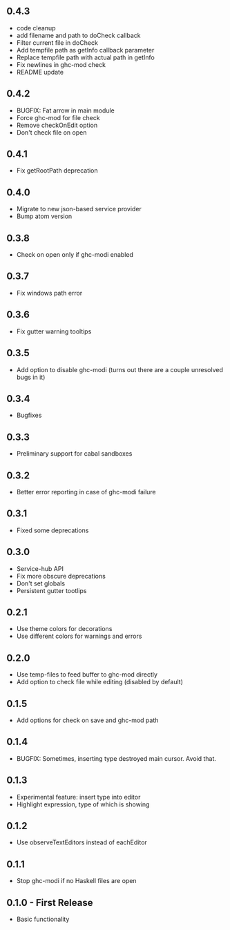 ## 0.4.3
* code cleanup
* add filename and path to doCheck callback
* Filter current file in doCheck
* Add tempfile path as getInfo callback parameter
* Replace tempfile path with actual path in getInfo
* Fix newlines in ghc-mod check
* README update

## 0.4.2
* BUGFIX: Fat arrow in main module
* Force ghc-mod for file check
* Remove checkOnEdit option
* Don't check file on open

## 0.4.1
* Fix getRootPath deprecation

## 0.4.0
* Migrate to new json-based service provider
* Bump atom version

## 0.3.8
* Check on open only if ghc-modi enabled

## 0.3.7
* Fix windows path error

## 0.3.6
* Fix gutter warning tooltips

## 0.3.5
* Add option to disable ghc-modi (turns out there are a couple unresolved bugs in it)

## 0.3.4
* Bugfixes

## 0.3.3
* Preliminary support for cabal sandboxes

## 0.3.2
* Better error reporting in case of ghc-modi failure

## 0.3.1
* Fixed some deprecations

## 0.3.0
* Service-hub API
* Fix more obscure deprecations
* Don't set globals
* Persistent gutter tootlips

## 0.2.1
* Use theme colors for decorations
* Use different colors for warnings and errors

## 0.2.0
* Use temp-files to feed buffer to ghc-mod directly
* Add option to check file while editing (disabled by default)

## 0.1.5
* Add options for check on save and ghc-mod path

## 0.1.4
* BUGFIX: Sometimes, inserting type destroyed main cursor. Avoid that.

## 0.1.3
* Experimental feature: insert type into editor
* Highlight expression, type of which is showing

## 0.1.2
* Use observeTextEditors instead of eachEditor

## 0.1.1
* Stop ghc-modi if no Haskell files are open

## 0.1.0 - First Release
* Basic functionality
